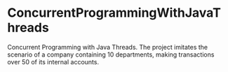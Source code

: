 # ConcurrentProgrammingWithJavaThreads
Concurrent Programming with Java Threads. The project imitates the scenario of a company containing 10 departments, making transactions over 50 of its internal accounts.
